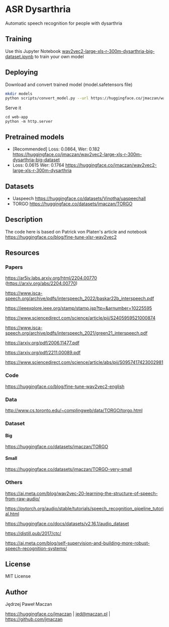 # ASR Dysarthria

Automatic speech recognition for people with dysarthria

## Training

Use this Jupyter Notebook [wav2vec2-large-xls-r-300m-dysarthria-big-dataset.ipynb](wav2vec2-large-xls-r-300m-dysarthria-big-dataset.ipynb) to train your own model

## Deploying

Download and convert trained model (model.safetensors file)

```sh
mkdir models
python scripts/convert_model.py --url https://huggingface.co/jmaczan/wav2vec2-large-xls-r-300m-dysarthria-big-dataset/resolve/main/model.safetensors --output models
```

Serve it

```
cd web-app
python -m http.server
```

## Pretrained models

- [Recommended] Loss: 0.0864, Wer: 0.182 https://huggingface.co/jmaczan/wav2vec2-large-xls-r-300m-dysarthria-big-dataset
- Loss: 0.0615 Wer: 0.1764 https://huggingface.co/jmaczan/wav2vec2-large-xls-r-300m-dysarthria

## Datasets

- Uaspeech https://huggingface.co/datasets/Vinotha/uaspeechall
- TORGO https://huggingface.co/datasets/jmaczan/TORGO

## Description

The code here is based on Patrick von Platen's article and notebook https://huggingface.co/blog/fine-tune-xlsr-wav2vec2

## Resources

### Papers

https://ar5iv.labs.arxiv.org/html/2204.00770 (https://arxiv.org/abs/2204.00770)

https://www.isca-speech.org/archive/pdfs/interspeech_2022/baskar22b_interspeech.pdf

https://ieeexplore.ieee.org/stamp/stamp.jsp?tp=&arnumber=10225595

https://www.sciencedirect.com/science/article/pii/S2405959521000874

https://www.isca-speech.org/archive/pdfs/interspeech_2021/green21_interspeech.pdf

https://arxiv.org/pdf/2006.11477.pdf

https://arxiv.org/pdf/2211.00089.pdf

https://www.sciencedirect.com/science/article/abs/pii/S0957417423002981

### Code

https://huggingface.co/blog/fine-tune-wav2vec2-english

### Data

http://www.cs.toronto.edu/~complingweb/data/TORGO/torgo.html

### Dataset

#### Big

https://huggingface.co/datasets/jmaczan/TORGO

#### Small

https://huggingface.co/datasets/jmaczan/TORGO-very-small

### Others

https://ai.meta.com/blog/wav2vec-20-learning-the-structure-of-speech-from-raw-audio/

https://pytorch.org/audio/stable/tutorials/speech_recognition_pipeline_tutorial.html

https://huggingface.co/docs/datasets/v2.16.1/audio_dataset

https://distill.pub/2017/ctc/

https://ai.meta.com/blog/self-supervision-and-building-more-robust-speech-recognition-systems/

## License

MIT License

## Author

Jędrzej Paweł Maczan

https://huggingface.co/jmaczan | jed@maczan.pl | https://github.com/jmaczan

